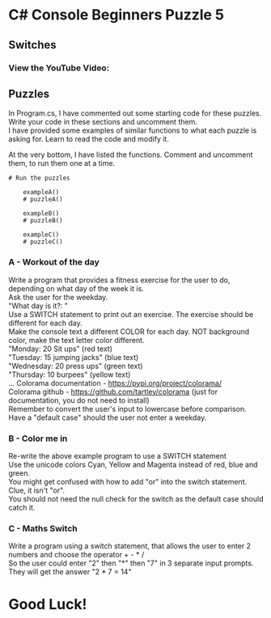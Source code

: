 # C# Console Beginners Puzzle 5

## Switches

### View the YouTube Video: 


## Puzzles
In Program.cs, I have commented out some starting code for these puzzles. <br />
Write your code in these sections and uncomment them. <br />
I have provided some examples of similar functions to what each puzzle is asking for. Learn to read the code and modify it. <br />

At the very bottom, I have listed the functions. Comment and uncomment them, to run them one at a time.

```
# Run the puzzles

    exampleA()
    # puzzleA()

    exampleB()
    # puzzleB()

    exampleC()
    # puzzleC()
```

### A - Workout of the day
Write a program that provides a fitness exercise for the user to do, depending on what day of the week it is. <br />
Ask the user for the weekday. <br />
    "What day is it?: " <br />
Use a SWITCH statement to print out an exercise. The exercise should be different for each day. <br />
Make the console text a different COLOR for each day. NOT background color, make the text letter color different. <br />
    "Monday: 20 Sit ups"            (red text) <br />
    "Tuesday: 15 jumping jacks"     (blue text) <br />
    "Wednesday: 20 press ups"       (green text) <br />
    "Thursday: 10 burpees"          (yellow text) <br />
    ...
Colorama documentation - https://pypi.org/project/colorama/ <br />
Colorama github - https://github.com/tartley/colorama     (just for documentation, you do not need to install) <br />
Remember to convert the user's input to lowercase before comparison. <br />
Have a "default case" should the user not enter a weekday. <br />


### B - Color me in
Re-write the above example program to use a SWITCH statement <br />
Use the unicode colors Cyan, Yellow and Magenta instead of red, blue and green. <br />
You might get confused with how to add "or" into the switch statement. Clue, it isn't "or". <br />
You should not need the null check for the switch as the default case should catch it. <br />


### C - Maths Switch
Write a program using a switch statement, that allows the user to enter 2 numbers and choose the operator + - * / <br />
So the user could enter "2" then "*" then "7" in 3 separate input prompts. <br />
They will get the answer "2 * 7 = 14" <br />


# Good Luck!
